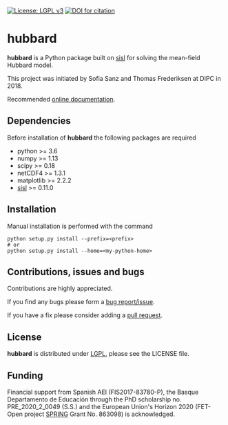 [![License: LGPL v3](https://img.shields.io/badge/License-LGPL%20v3-blue.svg)](https://www.gnu.org/licenses/lgpl-3.0)
[![DOI for citation](https://zenodo.org/badge/DOI/10.5281/zenodo.4748765.svg)](http://dx.doi.org/10.5281/zenodo.4748765)

# hubbard #

__hubbard__ is a Python package built on [sisl] for solving the mean-field Hubbard model.

This project was initiated by Sofia Sanz and Thomas Frederiksen at DIPC in 2018.

Recommended [online documentation][doc].

## Dependencies ##
Before installation of __hubbard__ the following packages are required
   - python >= 3.6
   - numpy >= 1.13
   - scipy >= 0.18
   - netCDF4 >= 1.3.1
   - matplotlib >= 2.2.2
   - [sisl][sisl] >= 0.11.0


## Installation ##
Manual installation is performed with the command

    python setup.py install --prefix=<prefix>
    # or
    python setup.py install --home=<my-python-home>


## Contributions, issues and bugs ##
Contributions are highly appreciated.

If you find any bugs please form a [bug report/issue][issues].

If you have a fix please consider adding a [pull request][pulls].


## License ##
__hubbard__ is distributed under [LGPL][lgpl], please see the LICENSE file.


## Funding ##
Financial support from Spanish AEI (FIS2017-83780-P), the Basque Departamento de Educación through the PhD scholarship no. PRE_2020_2_0049 (S.S.) and the European Union's Horizon 2020 (FET-Open project [SPRING][spring] Grant No. 863098) is acknowledged.


<!---
Links to external and internal sites.
-->
[issues]: https://github.com/dipc-cc/hubbard/issues
[pulls]: https://github.com/dipc-cc/hubbard/pulls
[lgpl]: http://www.gnu.org/licenses/lgpl.html
[sisl]: https://github.com/zerothi/sisl
[spring]: https://www.springfetopen.eu/
[doc]: https://dipc-cc.github.io/hubbard/docs/latest/index.html
